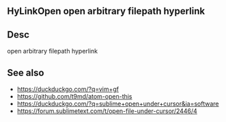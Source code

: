 
<!---
### <beg-file_info>
### document_metadata:
###   - caption: "__blank__"
###     desc: |
###         * AUTO-GENERATED-FILE ;; any direct edits will be lost
###     seeinstead: |
###         *  href="smartpath://mytrybits/t/trytexteditor/txt/blogtef.yaml.txt" find="uuid01rrmy004"
### <end-file_info>
--->

## HyLinkOpen               open arbitrary filepath hyperlink

## Desc
open arbitrary filepath hyperlink

## See also
* https://duckduckgo.com/?q=vim+gf
* https://github.com/t9md/atom-open-this
* https://duckduckgo.com/?q=sublime+open+under+cursor&ia=software
* https://forum.sublimetext.com/t/open-file-under-cursor/2446/4


